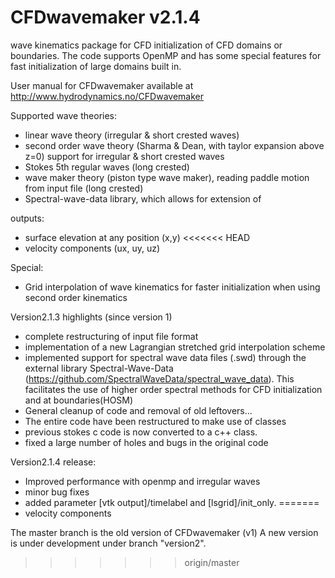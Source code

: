 # CFDwavemaker v2.1.4
wave kinematics package for CFD initialization of CFD domains or boundaries.
The code supports OpenMP and has some special features for fast initialization of large domains built in.

User manual for CFDwavemaker available at
http://www.hydrodynamics.no/CFDwavemaker

Supported wave theories: 
- linear wave theory (irregular & short crested waves)
- second order wave theory (Sharma & Dean, with taylor expansion above z=0) support for irregular & short crested waves 
- Stokes 5th regular waves (long crested)
- wave maker theory (piston type wave maker), reading paddle motion from input file (long crested)
- Spectral-wave-data library, which allows for extension of 

outputs: 
- surface elevation at any position (x,y)
<<<<<<< HEAD
- velocity components (ux, uy, uz)

Special:
- Grid interpolation of wave kinematics for faster initialization when using second order kinematics

Version2.1.3 highlights (since version 1)
- complete restructuring of input file format
- implementation of a new Lagrangian stretched grid interpolation scheme
- implemented support for spectral wave data files (.swd) through the external library Spectral-Wave-Data (https://github.com/SpectralWaveData/spectral_wave_data). This facilitates the use of higher order spectral methods for CFD initialization and at boundaries(HOSM)
- General cleanup of code and removal of old leftovers...
- The entire code have been restructured to make use of classes
- previous stokes c code is now converted to a c++ class.
- fixed a large number of holes and bugs in the original code

Version2.1.4 release:
- Improved performance with openmp and irregular waves
- minor bug fixes
- added parameter [vtk output]/timelabel and [lsgrid]/init_only.
=======
- velocity components

The master branch is the old version of CFDwavemaker (v1)
A new version is under development under branch "version2".
>>>>>>> origin/master
